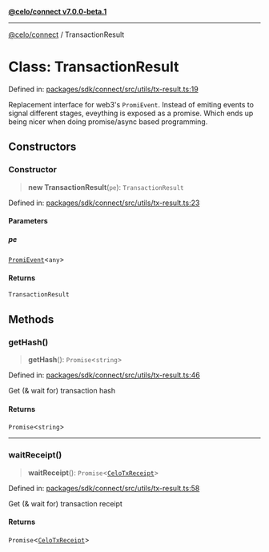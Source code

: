 [**@celo/connect v7.0.0-beta.1**](../README.md)

***

[@celo/connect](../globals.md) / TransactionResult

# Class: TransactionResult

Defined in: [packages/sdk/connect/src/utils/tx-result.ts:19](https://github.com/celo-org/developer-tooling/blob/master/packages/sdk/connect/src/utils/tx-result.ts#L19)

Replacement interface for web3's `PromiEvent`. Instead of emiting events
to signal different stages, eveything is exposed as a promise. Which ends
up being nicer when doing promise/async based programming.

## Constructors

### Constructor

> **new TransactionResult**(`pe`): `TransactionResult`

Defined in: [packages/sdk/connect/src/utils/tx-result.ts:23](https://github.com/celo-org/developer-tooling/blob/master/packages/sdk/connect/src/utils/tx-result.ts#L23)

#### Parameters

##### pe

[`PromiEvent`](../interfaces/PromiEvent.md)\<`any`\>

#### Returns

`TransactionResult`

## Methods

### getHash()

> **getHash**(): `Promise`\<`string`\>

Defined in: [packages/sdk/connect/src/utils/tx-result.ts:46](https://github.com/celo-org/developer-tooling/blob/master/packages/sdk/connect/src/utils/tx-result.ts#L46)

Get (& wait for) transaction hash

#### Returns

`Promise`\<`string`\>

***

### waitReceipt()

> **waitReceipt**(): `Promise`\<[`CeloTxReceipt`](../type-aliases/CeloTxReceipt.md)\>

Defined in: [packages/sdk/connect/src/utils/tx-result.ts:58](https://github.com/celo-org/developer-tooling/blob/master/packages/sdk/connect/src/utils/tx-result.ts#L58)

Get (& wait for) transaction receipt

#### Returns

`Promise`\<[`CeloTxReceipt`](../type-aliases/CeloTxReceipt.md)\>

